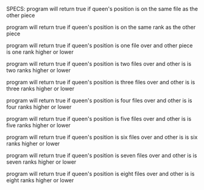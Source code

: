 SPECS:
program will return true if queen's position is on the same file as the other piece

program will return true if queen's position is on the same rank as the other piece

program will return true if queen's position is one file over and other piece is one rank higher or lower

program will return true if queen's position is two files over and other is is two ranks higher or lower

program will return true if queen's position is three files over and other is is three ranks higher or lower

program will return true if queen's position is four files over and other is is four ranks higher or lower

program will return true if queen's position is five files over and other is is five ranks higher or lower

program will return true if queen's position is six files over and other is is six ranks higher or lower

program will return true if queen's position is seven files over and other is is seven ranks higher or lower

program will return true if queen's position is eight files over and other is is eight ranks higher or lower
